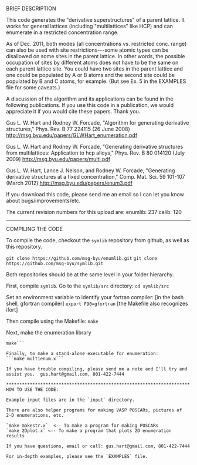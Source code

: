 BRIEF DESCRIPTION

This code generates the "derivative superstructures" of a parent
lattice. It works for general lattices (including "multilattices" like
HCP) and can enumerate in a restricted concentration range.

As of Dec. 2011, both modes (all concentrations vs. restricted
conc. range) can also be used with site restrictions---some atomic
types can be disallowed on some sites in the parent lattice. In other
words, the possible occupation of sites by different atoms does not
have to be the same on each parent lattice site. You could have two
sites in the parent lattice and one could be populated by A or B atoms
and the second site could be populated by B and C atoms, for
example. (But see Ex. 5 in the EXAMPLES file for some caveats.)


A discussion of the algorithm and its applications can be found in the
following publications. If you use this code in a publication, we
would appreciate it if you would cite these papers. Thank you.

Gus L. W. Hart and Rodney W. Forcade, "Algorithm for generating
derivative structures," Phys. Rev. B 77 224115 (26 June 2008)
http://msg.byu.edu/papers/GLWHart_enumeration.pdf

Gus L. W. Hart and Rodney W. Forcade, "Generating derivative
structures from multilattices: Application to hcp alloys,"
Phys. Rev. B 80 014120 (July 2009) 
http://msg.byu.edu/papers/multi.pdf

Gus L. W. Hart, Lance J. Nelson, and Rodney W. Forcade, "Generating
derivative structures at a fixed concentration," Comp. Mat. Sci. 59
101-107 (March 2012)
http://msg.byu.edu/papers/enum3.pdf

If you download this code, please send me an email so I can let you
know about bugs/improvements/etc.

The current revision numbers for this upload are:
enumlib: 237
celib:   120

**********************************************************************
COMPILING THE CODE

To compile the code, checkout the `symlib` repository from github, as
well as this repository.

```git clone https://github.com/msg-byu/enumlib.git```
```git clone https://github.com/msg-byu/symlib.git```

Both repositories should be at the same level in your folder
hierarchy.

First, compile `symlib`. Go to the `symlib/src` directory:
```cd symlib/src```

Set an environment variable to identify your fortran compiler:
[in the bash shell, gfortran compiler]
```export F90=gfortran```
[the Makefile also recognizes ifort]

Then compile using the Makefile:
```make```

Next, make the enumeration library
```cd ../../enumlib/trunk
make```

Finally, to make a stand-alone executable for enumeration:
```make multienum.x```

If you have trouble compiling, please send me a note and I'll try and
assist you.  gus.hart@gmail.com, 801-422-7444

**********************************************************************
HOW TO USE THE CODE:

Example input files are in the `input` directory. 

There are also helper programs for making VASP POSCARs, pictures of
2-D enumerations, etc.

`make makestr.x`  <-- To make a program for making POSCARs
`make 2Dplot.x` <-- To make a program that plots 2D enumeration results

If you have questions, email or call: gus.hart@gmail.com, 801-422-7444

For in-depth examples, please see the `EXAMPLES` file.